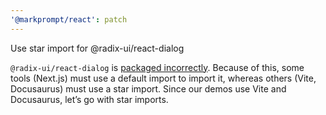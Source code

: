 ```yaml
---
'@markprompt/react': patch
---
```


Use star import for @radix-ui/react-dialog

`@radix-ui/react-dialog` is [packaged incorrectly](https://github.com/radix-ui/primitives/issues/1848). Because of this, some
tools (Next.js) must use a default import to import it, whereas others
(Vite, Docusaurus) must use a star import. Since our demos use Vite and
Docusaurus, let’s go with star imports.
